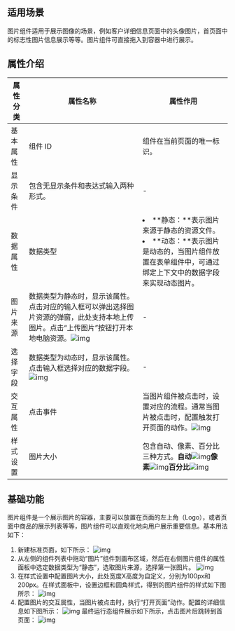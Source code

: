 

## 适用场景

图片组件适用于展示图像的场景，例如客户详细信息页面中的头像图片，首页面中的标志性图片信息展示等等。图片组件可直接拖入到容器中进行展示。

## 属性介绍

| 属性分类 | 属性名称                                                     | 属性作用                                                     |
| -------- | ------------------------------------------------------------ | ------------------------------------------------------------ |
| 基本属性 | 组件 ID                                                       | 组件在当前页面的唯一标识。                                   |
| 显示条件 | 包含无显示条件和表达式输入两种形式。                         |    -                                                          |
| 数据属性 | 数据类型                                                     | <li>**静态：**表示图片来源于静态的资源文件。</li><li>**动态：**表示图片是动态的，当图片组件放置在表单组件中，可通过绑定上下文中的数据字段来实现动态图片。</li> |
| 图片来源 | 数据类型为静态时，显示该属性。点击对应的输入框可以弹出选择图片资源的弹窗，此处支持本地上传图片。点击“上传图片”按钮打开本地电脑资源。![img](https://main.qcloudimg.com/raw/0264f4b1cc40c9b10eaeb07307ad03ca.png) |   -                                                           |
| 选择字段 | 数据类型为动态时，显示该属性。点击输入框选择对应的数据字段。![img](https://main.qcloudimg.com/raw/22cd9cb0a0246bc17d1271315b515e25.png) |   -                                                           |
| 交互属性 | 点击事件                                                     | 当图片组件被点击时，设置对应的流程。通常当图片被点击时，配置触发打开页面的动作。![img](https://main.qcloudimg.com/raw/d1a4240122ce2fd3fea418a8b093e5ec.png) |
| 样式设置 | 图片大小                                                     | 包含自动、像素、百分比三种方式。**自动**![img](https://main.qcloudimg.com/raw/9109fdac417fda5f1fc73e6b7e17a25b.png)**像素**![img](https://main.qcloudimg.com/raw/411c8831695163026d39ecbf6dfeb799.png)**百分比**![img](https://main.qcloudimg.com/raw/d29907d242fde265be09c306f8ce1ebb.png) |



## 基础功能

图片组件是一个展示图片的容器，主要可以放置在页面的左上角（Logo），或者页面中商品的展示列表等等，图片组件可以直观化地向用户展示重要信息。基本用法如下：

1. 新建标准页面，如下所示：
![img](https://main.qcloudimg.com/raw/fd2a2c3ce4a966a8abfa4c4e0b36182c.png)
2. 从左侧的组件列表中拖动“图片”组件到画布区域，然后在右侧图片组件的属性面板中选定数据类型为“静态”，选取图片来源，选择第一张图片。
![img](https://main.qcloudimg.com/raw/b798314849f607e27ea2ae36462c464a.png)
3. 在样式设置中配置图片大小，此处宽度X高度为自定义，分别为100px和200px。在样式面板中，设置边框和圆角样式，得到的图片组件的样式如下图所示：
![img](https://main.qcloudimg.com/raw/f82605d9cefc41c26a0d9176d61683bf.png)
4. 配置图片的交互属性，当图片被点击时，执行“打开页面”动作。配置的详细信息如下图所示：
![img](https://main.qcloudimg.com/raw/5529fbad545a294c41d3aceeb0ad93fc.png)
最终运行态组件展示如下所示，点击图片后跳转到首页面：
![img](https://main.qcloudimg.com/raw/f289e35f454cc303b1e8e29e69c20c7a.png)

